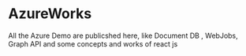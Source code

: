 # AzureWorks

All the Azure Demo are publicshed here, like Document DB , WebJobs, Graph API and some concepts and works of react js
